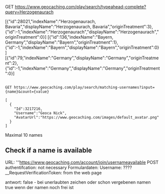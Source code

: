 
##
GET https://www.geocaching.com/play/search/typeahead-complete?query=Herzogenaurach

[{"id":28021,"indexName":"Herzogenaurach, Bavaria","displayName":"Herzogenaurach, Bavaria","originTreatment":3},{"id":-1,"indexName":"Herzogenaurach","displayName":"Herzogenaurach","originTreatment":0}]
[{"id":136,"indexName":"Bayern, Germany","displayName":"Bayern","originTreatment":1},{"id":-1,"indexName":"Bayern","displayName":"Bayern","originTreatment":0}]
[{"id":79,"indexName":"Germany","displayName":"Germany","originTreatment":2},{"id":-1,"indexName":"Germany","displayName":"Germany","originTreatment":0}]


##
`GET https://www.geocaching.com/play/search/matching-usernames?input={name}&count={value}`
```
[
  {
    "Id":3217216,
    "Username":"Geoca Nick",
    "AvatarUrl":"https://www.geocaching.com/images/default_avatar.png"
  }
]
```
Maximal 10 names

## Check if a name is available
URL: '‘’https://www.geocaching.com/account/join/usernameavailable
POST
authentifcation: not necessary
Formulardaten:
Username: ????
__RequestVerificationToken: from the web page

antwort: false - bei unerlaubten zeichen oder schon vergebenen namen
true wenn der namen noch frei ist

